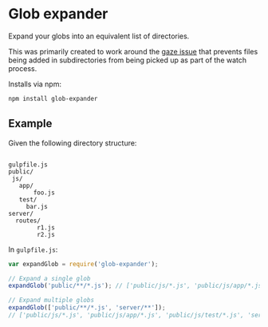 # Glob expander
Expand your globs into an equivalent list of directories.

This was primarily created to work around the [gaze issue](https://github.com/shama/gaze/pull/103) that prevents files being added in subdirectories from being picked up as part of the watch process.

Installs via npm: 

```bash
npm install glob-expander
```

## Example

Given the following directory structure:
```

gulpfile.js
public/
 js/
   app/
	   foo.js
   test/
     bar.js
server/
  routes/
		r1.js
		r2.js
```

In `gulpfile.js`:

```javascript
var expandGlob = require('glob-expander');

// Expand a single glob
expandGlob('public/**/*.js'); // ['public/js/*.js', 'public/js/app/*.js', 'public/js/test/*.js'] 

// Expand multiple globs 
expandGlob(['public/**/*.js', 'server/**']); 
// ['public/js/*.js', 'public/js/app/*.js', 'public/js/test/*.js', 'server/**', 'server/routes/**'] 
```
